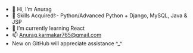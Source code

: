 - 👋 Hi, I’m Anurag
- 🤞 Skills Acquired!:- Python/Advanced Python + Django, MySQL, Java & JSP
- 🌱 I’m currently learning React
- 📫 Anurag.karmakar765@gmail.com
- New on GitHub will appreciate assistance ^_^
